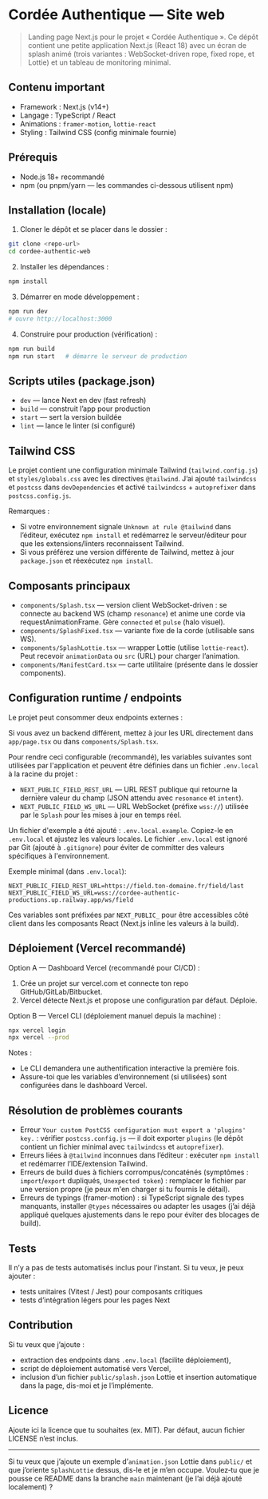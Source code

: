 # Cordée Authentique — Site web

> Landing page Next.js pour le projet « Cordée Authentique ». Ce dépôt contient une petite application Next.js (React 18) avec un écran de splash animé (trois variantes : WebSocket-driven rope, fixed rope, et Lottie) et un tableau de monitoring minimal.

## Contenu important

- Framework : Next.js (v14+)
- Langage : TypeScript / React
- Animations : `framer-motion`, `lottie-react`
- Styling : Tailwind CSS (config minimale fournie)

## Prérequis

- Node.js 18+ recommandé
- npm (ou pnpm/yarn — les commandes ci-dessous utilisent npm)

## Installation (locale)

1. Cloner le dépôt et se placer dans le dossier :

```bash
git clone <repo-url>
cd cordee-authentic-web
```

2. Installer les dépendances :

```bash
npm install
```

3. Démarrer en mode développement :

```bash
npm run dev
# ouvre http://localhost:3000
```

4. Construire pour production (vérification) :

```bash
npm run build
npm run start   # démarre le serveur de production
```

## Scripts utiles (package.json)

- `dev` — lance Next en dev (fast refresh)
- `build` — construit l’app pour production
- `start` — sert la version buildée
- `lint` — lance le linter (si configuré)

## Tailwind CSS

Le projet contient une configuration minimale Tailwind (`tailwind.config.js`) et `styles/globals.css` avec les directives `@tailwind`. J’ai ajouté `tailwindcss` et `postcss` dans `devDependencies` et activé `tailwindcss` + `autoprefixer` dans `postcss.config.js`.

Remarques :

- Si votre environnement signale `Unknown at rule @tailwind` dans l’éditeur, exécutez `npm install` et redémarrez le serveur/éditeur pour que les extensions/linters reconnaissent Tailwind.
- Si vous préférez une version différente de Tailwind, mettez à jour `package.json` et réexécutez `npm install`.

## Composants principaux

- `components/Splash.tsx` — version client WebSocket-driven : se connecte au backend WS (champ `resonance`) et anime une corde via requestAnimationFrame. Gère `connected` et `pulse` (halo visuel).
- `components/SplashFixed.tsx` — variante fixe de la corde (utilisable sans WS).
- `components/SplashLottie.tsx` — wrapper Lottie (utilise `lottie-react`). Peut recevoir `animationData` ou `src` (URL) pour charger l’animation.
- `components/ManifestCard.tsx` — carte utilitaire (présente dans le dossier components).

## Configuration runtime / endpoints

Le projet peut consommer deux endpoints externes :


Si vous avez un backend différent, mettez à jour les URL directement dans `app/page.tsx` ou dans `components/Splash.tsx`.

Pour rendre ceci configurable (recommandé), les variables suivantes sont utilisées par l'application et peuvent être définies dans un fichier `.env.local` à la racine du projet :

- `NEXT_PUBLIC_FIELD_REST_URL` — URL REST publique qui retourne la dernière valeur du champ (JSON attendu avec `resonance` et `intent`).
- `NEXT_PUBLIC_FIELD_WS_URL` — URL WebSocket (préfixe `wss://`) utilisée par le `Splash` pour les mises à jour en temps réel.

Un fichier d'exemple a été ajouté : `.env.local.example`. Copiez-le en `.env.local` et ajustez les valeurs locales. Le fichier `.env.local` est ignoré par Git (ajouté à `.gitignore`) pour éviter de committer des valeurs spécifiques à l'environnement.

Exemple minimal (dans `.env.local`):

```
NEXT_PUBLIC_FIELD_REST_URL=https://field.ton-domaine.fr/field/last
NEXT_PUBLIC_FIELD_WS_URL=wss://cordee-authentic-productions.up.railway.app/ws/field
```

Ces variables sont préfixées par `NEXT_PUBLIC_` pour être accessibles côté client dans les composants React (Next.js inline les valeurs à la build).

## Déploiement (Vercel recommandé)

Option A — Dashboard Vercel (recommandé pour CI/CD) :

1. Crée un projet sur vercel.com et connecte ton repo GitHub/GitLab/Bitbucket.
2. Vercel détecte Next.js et propose une configuration par défaut. Déploie.

Option B — Vercel CLI (déploiement manuel depuis la machine) :

```bash
npx vercel login
npx vercel --prod
```

Notes :

- Le CLI demandera une authentification interactive la première fois.
- Assure-toi que les variables d’environnement (si utilisées) sont configurées dans le dashboard Vercel.

## Résolution de problèmes courants

- Erreur `Your custom PostCSS configuration must export a 'plugins' key.` : vérifier `postcss.config.js` — il doit exporter `plugins` (le dépôt contient un fichier minimal avec `tailwindcss` et `autoprefixer`).
- Erreurs liées à `@tailwind` inconnues dans l’éditeur : exécuter `npm install` et redémarrer l’IDE/extension Tailwind.
- Erreurs de build dues à fichiers corrompus/concaténés (symptômes : `import`/`export` dupliqués, `Unexpected token`) : remplacer le fichier par une version propre (je peux m'en charger si tu fournis le détail).
- Erreurs de typings (framer-motion) : si TypeScript signale des types manquants, installer `@types` nécessaires ou adapter les usages (j’ai déjà appliqué quelques ajustements dans le repo pour éviter des blocages de build).

## Tests

Il n’y a pas de tests automatisés inclus pour l’instant. Si tu veux, je peux ajouter :

- tests unitaires (Vitest / Jest) pour composants critiques
- tests d’intégration légers pour les pages Next

## Contribution

Si tu veux que j’ajoute :

- extraction des endpoints dans `.env.local` (facilite déploiement),
- script de déploiement automatisé vers Vercel,
- inclusion d’un fichier `public/splash.json` Lottie et insertion automatique dans la page,
  dis-moi et je l’implémente.

## Licence

Ajoute ici la licence que tu souhaites (ex. MIT). Par défaut, aucun fichier LICENSE n’est inclus.

---

Si tu veux que j’ajoute un exemple d’`animation.json` Lottie dans `public/` et que j’oriente `SplashLottie` dessus, dis-le et je m’en occupe. Voulez‑tu que je pousse ce README dans la branche `main` maintenant (je l’ai déjà ajouté localement) ?
